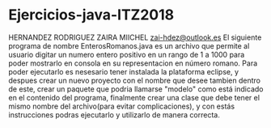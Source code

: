 # Ejercicios-java-ITZ2018
HERNANDEZ RODRIGUEZ ZAIRA MIICHEL
zai-hdez@outlook.es
El siguiente programa de nombre EnterosRomanos.java es un archivo que permite al usuario digitar un numero entero positivo en un rango de 1 a 1000 para poder
mostrarlo en consola en su representacion en número romano.
Para poder ejecutarlo es nesesario tener instalada la plataforma eclipse, y despues crear un nuevo proyecto con el nombre que desee tambien
dentro de este, crear un paquete que podria llamarse "modelo" como está indicado en el contenido del programa, finalmente crear una clase que debe
tener el mismo nombre del archivo(para evitar complicaciones), y con estás instrucciones podras ejecutarlo y utilizarlo de manera correcta. 
